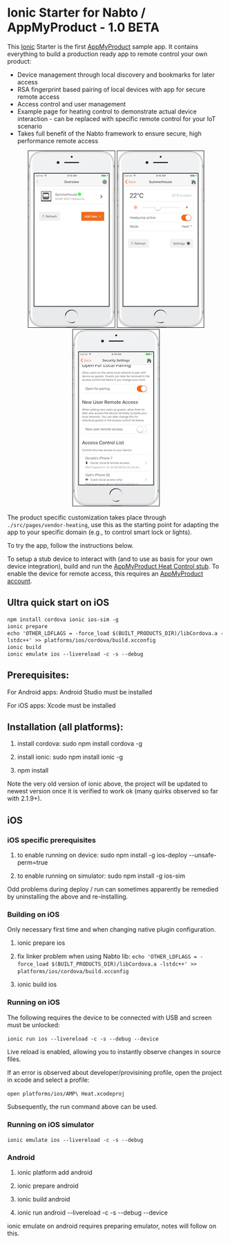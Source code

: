 # Ionic Starter for Nabto / AppMyProduct - 1.0 BETA

This [Ionic](http://ionicframework.com) Starter is the first [AppMyProduct](https://www.appmyproduct.com) sample app. It contains everything to build a production ready app to remote control your own product:

* Device management through local discovery and bookmarks for later access
* RSA fingerprint based pairing of local devices with app for secure remote access
* Access control and user management
* Example page for heating control to demonstrate actual device interaction - can be replaced with specific remote control for your IoT scenario
* Takes full benefit of the Nabto framework to ensure secure, high performance remote access

<p align="center">
<img border="1" src="images/overview_framed.png">
<img border="1" src="images/control_framed.png">
<img border="1" src="images/acl_framed.png">
</p>

The product specific customization takes place through `./src/pages/vendor-heating`, use this as the starting point for adapting the app to your specific domain (e.g., to control smart lock or lights).

To try the app, follow the instructions below.

To setup a stub device to interact with (and to use as basis for your own device integration), build and run the [AppMyProduct Heat Control stub](https://github.com/nabto/appmyproduct-device-stub). To enable the device for remote access, this requires an [AppMyProduct account](https://www.appmyproduct.com).

## Ultra quick start on iOS

```
npm install cordova ionic ios-sim -g
ionic prepare
echo 'OTHER_LDFLAGS = -force_load $(BUILT_PRODUCTS_DIR)/libCordova.a -lstdc++' >> platforms/ios/cordova/build.xcconfig
ionic build
ionic emulate ios --livereload -c -s --debug
```

## Prerequisites:

For Android apps: Android Studio must be installed

For iOS apps: Xcode must be installed

## Installation (all platforms):

1. install cordova: sudo npm install cordova -g

2. install ionic: sudo npm install ionic -g

3. npm install

Note the very old version of ionic above, the project will be updated to newest version once it is verified to work ok (many quirks observed so far with 2.1.9+).

## iOS

### iOS specific prerequisites

1. to enable running on device: sudo npm install -g ios-deploy --unsafe-perm=true

2. to enable running on simulator: sudo npm install -g ios-sim

Odd problems during deploy / run can sometimes apparently be remedied by uninstalling the above and re-installing.

### Building on iOS

Only necessary first time and when changing native plugin configuration.

1. ionic prepare ios

2. fix linker problem when using Nabto lib: `echo 'OTHER_LDFLAGS = -force_load $(BUILT_PRODUCTS_DIR)/libCordova.a -lstdc++' >> platforms/ios/cordova/build.xcconfig`

3. ionic build ios

### Running on iOS

The following requires the device to be connected with USB and screen must be unlocked:

```ionic run ios --livereload -c -s --debug --device```

Live reload is enabled, allowing you to instantly observe changes in source files.

If an error is observed about developer/provisining profile, open the project in xcode and select a profile:

```open platforms/ios/AMP\ Heat.xcodeproj```

Subsequently, the run command above can be used.

### Running on iOS simulator

```ionic emulate ios --livereload -c -s --debug```


### Android

1. ionic platform add android

2. ionic prepare android

3. ionic build android

4. ionic run android --livereload -c -s --debug --device

ionic emulate on android requires preparing emulator, notes will follow on this.

